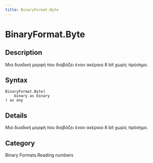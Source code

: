 ```yaml
---
title: BinaryFormat.Byte
---
```


# BinaryFormat.Byte


## Description

Μια δυαδική μορφή που διαβάζει έναν ακέραιο 8 bit χωρίς πρόσημο.


## Syntax

```powerquery
BinaryFormat.Byte(
    binary as binary
) as any
```


## Details

Μια δυαδική μορφή που διαβάζει έναν ακέραιο 8 bit χωρίς πρόσημο.



## Category
Binary Formats.Reading numbers
